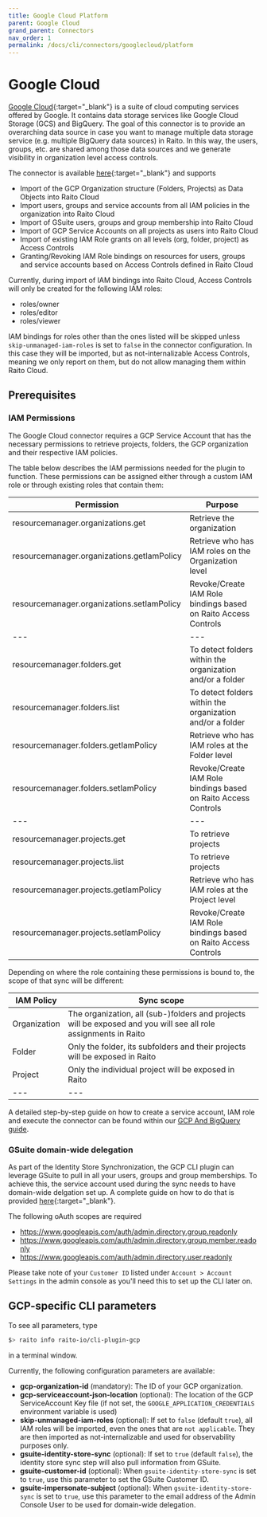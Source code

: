 ```yaml
---
title: Google Cloud Platform
parent: Google Cloud
grand_parent: Connectors
nav_order: 1
permalink: /docs/cli/connectors/googlecloud/platform
---
```


# Google Cloud

[Google Cloud](https://cloud.google.com){:target="_blank"} is a suite of cloud computing services offered by Google. It contains data storage services like Google Cloud Storage (GCS) and BigQuery. The goal of this connector is to provide an overarching data source in case you want to manage multiple data storage service (e.g. multiple BigQuery data sources) in Raito. In this way, the users, groups, etc. are shared among those data sources and we generate visibility in organization level access controls.

The connector is available [here](https://github.com/raito-io/cli-plugin-gcp){:target="_blank"} and supports
* Import of the GCP Organization structure (Folders, Projects) as Data Objects into Raito Cloud
* Import users, groups and service accounts from all IAM policies in the organization into Raito Cloud
* Import of GSuite users, groups and group membership into Raito Cloud
* Import of GCP Service Accounts on all projects as users into Raito Cloud
* Import of existing IAM Role grants on all levels (org, folder, project) as Access Controls  
* Granting/Revoking IAM Role bindings on resources for users, groups and service accounts based on Access Controls defined in Raito Cloud

Currently, during import of IAM bindings into Raito Cloud, Access Controls will only be created for the following IAM roles:
* roles/owner
* roles/editor
* roles/viewer

IAM bindings for roles other than the ones listed will be skipped unless `skip-unmanaged-iam-roles` is set to `false` in the connector configuration. In this case they will be imported, but as not-internalizable Access Controls, meaning we only report on them, but do not allow managing them within Raito Cloud.

## Prerequisites
### IAM Permissions
The Google Cloud connector requires a GCP Service Account that has the necessary permissions to retrieve projects, folders, the GCP organization and their respective IAM policies.

The table below describes the IAM permissions needed for the plugin to function. These permissions can be assigned either through a custom IAM role or through existing roles that contain them:

| Permission  | Purpose  |
|---|---|
| resourcemanager.organizations.get | Retrieve the organization |
| resourcemanager.organizations.getIamPolicy | Retrieve who has IAM roles on the Organization level |
| resourcemanager.organizations.setIamPolicy | Revoke/Create IAM Role bindings based on Raito Access Controls |
|---|---|
| resourcemanager.folders.get | To detect folders within the organization and/or a folder |
| resourcemanager.folders.list | To detect folders within the organization and/or a folder |
| resourcemanager.folders.getIamPolicy | Retrieve who has IAM roles at the Folder level |
| resourcemanager.folders.setIamPolicy | Revoke/Create IAM Role bindings based on Raito Access Controls |
|---|---|
| resourcemanager.projects.get| To retrieve projects |
| resourcemanager.projects.list | To retrieve projects |
| resourcemanager.projects.getIamPolicy | Retrieve who has IAM roles at the Project level |
| resourcemanager.projects.setIamPolicy | Revoke/Create IAM Role bindings based on Raito Access Controls |

Depending on where the role containing these permissions is bound to, the scope of that sync will be different:

| IAM Policy | Sync scope |
|---|---|
| Organization | The organization, all (sub-)folders and projects will be exposed and you will see all role assignments in Raito |
| Folder | Only the folder, its subfolders and their projects will be exposed in Raito |
| Project | Only the individual project will be exposed in Raito |
|---|---|

A detailed step-by-step guide on how to create a service account, IAM role and execute the connector can be found within our [GCP And BigQuery guide](/docs/guide/bigquery).

### GSuite domain-wide delegation
As part of the Identity Store Synchronization, the GCP CLI plugin can leverage GSuite to pull in all your users, groups and group memberships. To achieve this, the service account used during the sync needs to have domain-wide delgation set up. A complete guide on how to do that is provided [here](https://apps.google.com/supportwidget/articlehome?hl=en&article_url=https%3A%2F%2Fsupport.google.com%2Fa%2Fanswer%2F162106%3Fhl%3Den&assistant_id=generic-unu&product_context=162106&product_name=UnuFlow&trigger_context=a){:target="_blank"}.

The following oAuth scopes are required
* https://www.googleapis.com/auth/admin.directory.group.readonly
* https://www.googleapis.com/auth/admin.directory.group.member.readonly
* https://www.googleapis.com/auth/admin.directory.user.readonly

Please take note of your `Customer ID` listed under `Account > Account Settings` in the admin console as you'll need this to set up the CLI later on.

## GCP-specific CLI parameters

To see all parameters, type 
```bash
$> raito info raito-io/cli-plugin-gcp
```
in a terminal window.

Currently, the following configuration parameters are available:
* **gcp-organization-id** (mandatory): The ID of your GCP organization.
* **gcp-serviceaccount-json-location** (optional): The location of the GCP ServiceAccount Key file (if not set, the `GOOGLE_APPLICATION_CREDENTIALS` environment variable is used)
* **skip-unmanaged-iam-roles** (optional): If set to `false` (default `true`), all IAM roles will be imported, even the ones that are `not applicable`. They are then imported as not-internalizable and used for observability purposes only. 
* **gsuite-identity-store-sync** (optional): If set to `true` (default `false`), the identity store sync step will also pull information from GSuite.
* **gsuite-customer-id** (optional): When `gsuite-identity-store-sync` is set to `true`, use this parameter to set the GSuite Customer ID.
* **gsuite-impersonate-subject** (optional): When `gsuite-identity-store-sync` is set to `true`, use this parameter to the email address of the Admin Console User to be used for domain-wide delegation.
